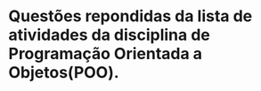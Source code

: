 # Questões repondidas da lista de atividades da disciplina de Programação Orientada a Objetos(POO).
